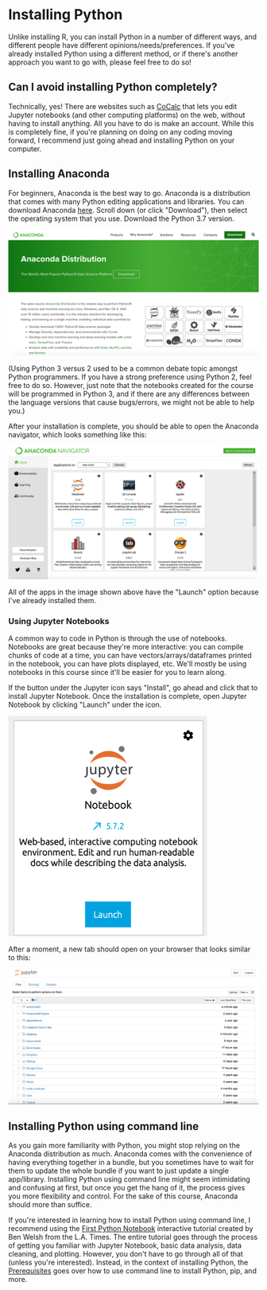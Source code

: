 # Installing Python

Unlike installing R, you can install Python in a number of different ways, and different people have different opinions/needs/preferences. If you've already installed Python using a different method, or if there's another approach you want to go with, please feel free to do so!

## Can I avoid installing Python completely?

Technically, yes! There are websites such as [CoCalc](https://cocalc.com/) that lets you edit Jupyter notebooks (and other computing platforms) on the web, without having to install anything. All you have to do is make an account. While this is completely fine, if you're planning on doing on any coding moving forward, I recommend just going ahead and installing Python on your computer.  

## Installing Anaconda

For beginners, Anaconda is the best way to go. Anaconda is a distribution that comes with many Python editing applications and libraries. You can download Anaconda [here](https://www.anaconda.com/distribution/). Scroll down (or click "Download"), then select the operating system that you use. Download the Python 3.7 version. 

<img src="/images/install-python-1.png" width="600">

(Using Python 3 versus 2 used to be a common debate topic amongst Python programmers. If you have a strong preference using Python 2, feel free to do so. However, just note that the notebooks created for the course will be programmed in Python 3, and if there are any differences between the language versions that cause bugs/errors, we might not be able to help you.) 

After your installation is complete, you should be able to open the Anaconda navigator, which looks something like this:

<img src="/images/install-python-2.png" width="600">

All of the apps in the image shown above have the "Launch" option because I've already installed them. 

### Using Jupyter Notebooks

A common way to code in Python is through the use of notebooks. Notebooks are great because they're more interactive: you can compile chunks of code at a time, you can have vectors/arrays/dataframes printed in the notebook, you can have plots displayed, etc. We'll mostly be using notebooks in this course since it'll be easier for you to learn along.

If the button under the Jupyter icon says "Install", go ahead and click that to install Jupyter Notebook. Once the installation is complete, open Jupyter Notebook by clicking "Launch" under the icon. 

<img src="/images/launch-jupyter-1.png" width="400">

After a moment, a new tab should open on your browser that looks similar to this:

<img src="/images/launch-jupyter-2.png" width="600">

## Installing Python using command line

As you gain more familiarity with Python, you might stop relying on the Anaconda distribution as much. Anaconda comes with the convenience of having everything together in a bundle, but you sometimes have to wait for them to update the whole bundle if you want to just update a single app/library. Installing Python using command line might seem intimidating and confusing at first, but once you get the hang of it, the process gives you more flexibility and control. For the sake of this course, Anaconda should more than suffice.

If you're interested in learning how to install Python using command line, I recommend using the [First Python Notebook](https://www.firstpythonnotebook.org/index.html) interactive tutorial created by Ben Welsh from the L.A. Times. The entire tutorial goes through the process of getting you familiar with Jupyter Notebook, basic data analysis, data cleaning, and plotting. However, you don't have to go through all of that (unless you're interested). Instead, in the context of installing Python, the [Prerequisites](https://www.firstpythonnotebook.org/prerequisites/index.html) goes over how to use command line to install Python, pip, and more. 